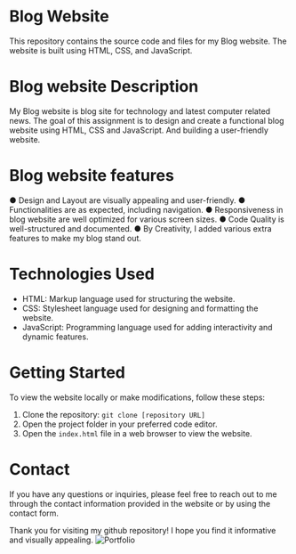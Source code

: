 # Blog Website

This repository contains the source code and files for my Blog website. 
The website is built using HTML, CSS, and JavaScript.

# Blog website Description

My Blog website is blog site for technology and latest computer related news.
The goal of this assignment is to design and create a functional blog website 
using HTML, CSS and JavaScript. And building a user-friendly website.

# Blog website features

● Design and Layout are visually appealing and user-friendly.
● Functionalities are as expected, including  navigation.
● Responsiveness in blog website are well optimized for various screen sizes.
● Code Quality is well-structured and documented.
● By Creativity, I added various extra features to make my blog stand out.

# Technologies Used

- HTML: Markup language used for structuring the website.
- CSS: Stylesheet language used for designing and formatting the website.
- JavaScript: Programming language used for adding interactivity and dynamic features.

# Getting Started

To view the website locally or make modifications, follow these steps:

1. Clone the repository: `git clone [repository URL]`
2. Open the project folder in your preferred code editor.
3. Open the `index.html` file in a web browser to view the website.

# Contact

If you have any questions or inquiries, 
please feel free to reach out to me through the contact information 
provided in the website or by using the contact form.

Thank you for visiting my github repository! 
I hope you find it informative and visually appealing.
![Portfolio](https://github.com/Thanjaivalavan/)